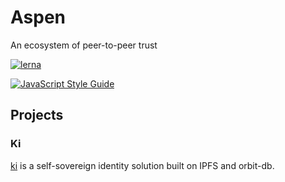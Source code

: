 # Aspen
An ecosystem of peer-to-peer trust

[![lerna](https://img.shields.io/badge/maintained%20with-lerna-cc00ff.svg)](https://lernajs.io/)

[![JavaScript Style Guide](https://cdn.rawgit.com/standard/standard/master/badge.svg)](https://github.com/standard/standard)

## Projects

### Ki

[ki](packages/ki) is a self-sovereign identity solution built on IPFS and orbit-db.
